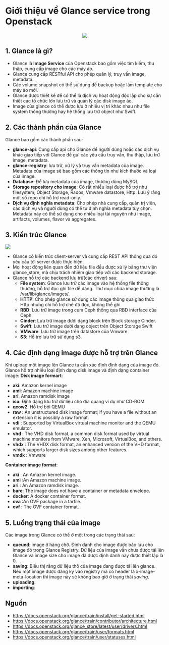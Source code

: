 # Giới thiệu về Glance service trong Openstack


<p align="center"><img  src=http://i.imgur.com/YQbcYBc.png></p>

## 1. Glance là gì?

- Glance là **Image Service** của Openstack bao gồm việc tìm kiếm, thu thập, cung cấp image cho các máy ảo.
- Glance cung cấp RESTful API cho phép quản lý, truy vấn image, metadata.
- Các volume snapshot có thể sử dụng để backup hoặc làm template cho máy ảo mới.
- Glance được thiết kế để có thể là dịch vụ hoạt động độc lập cho sự cần thiết các tổ chức lớn lưu trữ và quản lý các disk image ảo.
- Image của glance có thể được lưu ở nhiều vị trí khác nhau như file system thông thường hay hệ thống lưu trữ object như Swift.
  

## 2. Các thành phần của Glance

Glance bao gồm các thành phần sau:
- **glance-api**: Cung cấp api cho Glance để người dùng hoặc các dịch vụ khác giao tiếp với Glance để gửi các yêu cầu truy vấn, thu thập, lưu trữ image, metadata.
- **glance-registry**: lưu trữ, xử lý và truy vấn metadata của image. Metadata của image sẽ bao gồm các thông tin như kích thước và loại của image.
- **Database**: Để lưu metadata của image, thường dùng MySQL
- **Storage repository cho image**: Có rất nhiều loại được hỗ trợ như filesystem, Object Storage, Rados, Vmware datastore, Http. Lưu ý rằng một số repo chỉ hỗ trợ read-only.
- **Dịch vụ định nghĩa metadata**:  Cho phép nhà cung cấp, quản trị viên, các dịch vụ và người dùng có thể tự định nghĩa metadata tùy chọn. Metadata này có thể sử dụng cho nhiều loại tài nguyên như image, artifacts, volumes, flavor và aggregates.  


## 3. Kiến trúc Glance


![](http://i.imgur.com/g51y366.png)

- Glance có kiến trúc client-server và cung cấp REST API thông qua đó yêu cầu tới server được thực hiện.
- Mọi hoạt động liên quan đến dữ liệu file đều được xử lý bằng thư viện glance_store, mà chịu trách nhiệm giao tiếp với các backend storage.
- Glance hỗ trợ các backend lưu trữ(các driver) sau:
  - **File system**: Glance lưu trữ các image vào hệ thống file thông thường, hỗ trợ đọc ghi file dễ dàng. Thư mục chứa image thường là /var/lib/glance/images/.
  - **HTTP**: Cho phép glance sử dụng các image thông qua giao thức Http nhưng chỉ hỗ trợ chế độ đọc, không thể ghi.
  - **RBD**: Lưu trữ image trong cụm Ceph thông qua RBD interface của Ceph.
  - **Cinder**: Lưu trữ image dưới dạng block trên Block storage Cinder.
  - **Swift**: Lưu trữ image dưới dạng object trên Object Storage Swift
  - **VMware**: Lưu trữ image trên datastore của Vmware
  - **S3**: Hỗ trợ lưu trữ sử  dụng s3.


## 4. Các định dạng image được hỗ trợ trên Glance
Khi upload một image lên Glance ta cần xác định định dạng của image đó. Glance hỗ trợ nhiều loại định dạng disk image và định dạng container image:
**Disk image formart**:
- **aki**: Amazon kernel image
- **ami**: Amazon machine image
- **ari**: Amazon ramdisk image
- **iso**: Định dạng lưu trữ dữ liệu cho đĩa quang ví dụ như CD-ROM
- **qcow2**: Hỗ trợ bởi QEMU 
- **raw** : An unstructured disk image format; if you have a file without an extension it is possibly a raw format.
- **vdi** : Supported by VirtualBox virtual machine monitor and the QEMU emulator.
- **vhd** : The VHD disk format, a common disk format used by virtual machine monitors from VMware, Xen, Microsoft, VirtualBox, and others.
- **vhdx** : The VHDX disk format, an enhanced version of the VHD format, which supports larger disk sizes among other features.
- **vmdk** : Vmware

**Container image format**:
- **aki** : An Amazon kernel image.
- **ami** :An Amazon machine image.
- **ari** : An Amazon ramdisk image.
- **bare**: The image does not have a container or metadata envelope.
- **docker**: A docker container format.
- **ova** :An OVF package in a tarfile.
- **ovf** : The OVF container format.

## 5. Luồng trạng thái của image

Các image trong Glance có thể ở một trong các trạng thái sau:
- **queued**: image ở hàng chờ. Định danh cho image được bảo lưu cho image đó trong Glance Registry. Dữ liệu của image vẫn chưa được tải lên Glance và image size cho image đã được định danh này được thiết lập là 0.
- **saving**: Biểu thị rằng dữ liệu thô của image đang được tải lên glance. Nếu một image được đăng ký vào registry mà có header là x-image-meta-location thì image này sẽ không bao giờ ở trạng thái *saving*.
- **uploading**:
- **importing**: 


## Nguồn
- https://docs.openstack.org/glance/train/install/get-started.html
- https://docs.openstack.org/glance/train/contributor/architecture.html
- https://docs.openstack.org/glance_store/latest/user/drivers.html
- https://docs.openstack.org/glance/train/user/formats.html
- https://docs.openstack.org/glance/train/user/statuses.html